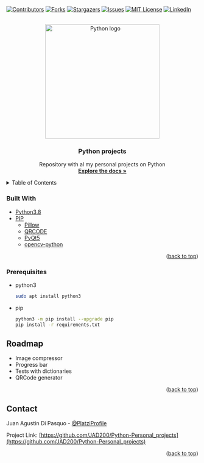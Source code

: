 <div id="top">

  [![Contributors][contributors-shield]][contributors-url]
  [![Forks][forks-shield]][forks-url]
  [![Stargazers][stars-shield]][stars-url]
  [![Issues][issues-shield]][issues-url]
  [![MIT License][license-shield]][license-url]
  [![LinkedIn][linkedin-shield]][linkedin-url]

</div>

<!-- PROJECT LOGO -->
<br />
<div align="center">
  <a href="https://github.com/JAD200/Python-Personal_projects" target="blank" referrerpolicy="no-referrer">
    <img src="https://i.imgur.com/fDkhooA.png" alt="Python logo" width="300" >
  </a>

<h3 align="center">Python projects</h3>

  <p align="center">
    Repository with al my personal projects on Python
    <br />
    <a href="https://github.com/JAD200/Python-Personal_projects" target="blank" referrerpolicy="no-referrer"><strong>Explore the docs »</strong></a>
</div>



<!-- TABLE OF CONTENTS -->
<details>
  <summary>Table of Contents</summary>
  <ol>
    <li><a href="#built-with">Built With</a></li>
    <li><a href="#prerequisites">Prerequisites</a></li>
    <li><a href="#roadmap">Roadmap</a></li>
    <li><a href="#contact">Contact</a></li>
  </ol>
</details>


### Built With

* [Python3.8](https://www.python.org/downloads/release/python-3813/)
* [PIP](https://pypi.org/)
	* [Pillow](https://bit.ly/3OWqUWC)
  * [QRCODE](https://pypi.org/project/qrcode/)
  * [PyQt5](https://pypi.org/project/PyQt5/)
  * [opencv-python](https://pypi.org/project/opencv-python/)

<p align="right">(<a href="#top">back to top</a>)</p>



### Prerequisites

* python3
  ```sh
  sudo apt install python3
  ```

* pip
  ```sh
  python3 -m pip install --upgrade pip
  pip install -r requirements.txt
  ```

<!-- ROADMAP -->
## Roadmap

- Image compressor
- Progress bar
- Tests with dictionaries
- QRCode generator


<p align="right">(<a href="#top">back to top</a>)</p>


<!-- CONTACT -->
## Contact

Juan Agustin Di Pasquo - [@PlatziProfile](https://platzi.com/p/Juan_Di_Pasquo/)

Project Link: [https://github.com/JAD200/Python-Personal_projects](https://github.com/JAD200/Python-Personal_projects)

<p align="right">(<a href="#top">back to top</a>)</p>



<!-- MARKDOWN LINKS & IMAGES -->
<!-- https://www.markdownguide.org/basic-syntax/#reference-style-links -->
[contributors-shield]: https://img.shields.io/github/contributors/JAD200/Python-Personal_projects.svg?style=flat-square
[contributors-url]: https://github.com/JAD200/Python-Personal_projects/graphs/contributors
[forks-shield]: https://img.shields.io/github/forks/JAD200/Python-Personal_projects.svg?style=flat-square
[forks-url]: https://github.com/JAD200/Python-Personal_projects/network/members
[stars-shield]: https://img.shields.io/github/stars/JAD200/Python-Personal_projects.svg?style=flat-square
[stars-url]: https://github.com/JAD200/Python-Personal_projects/stargazers
[issues-shield]: https://img.shields.io/github/issues/JAD200/Python-Personal_projects.svg?style=flat-square
[issues-url]: https://github.com/JAD200/Python-Personal_projects/issues
[license-shield]: https://img.shields.io/github/license/JAD200/Python-Personal_projects.svg?style=flat-square
[license-url]: https://github.com/JAD200/Python-Personal_projects/blob/master/LICENSE.txt
<!-- LinkedIn -->
[linkedin-shield]: https://img.shields.io/badge/-LinkedIn-black.svg?style=for-the-badge&logo=linkedin&colorB=blue
[linkedin-url]: https://linkedin.com/in/juan-agustin-di-pasquo-jad
